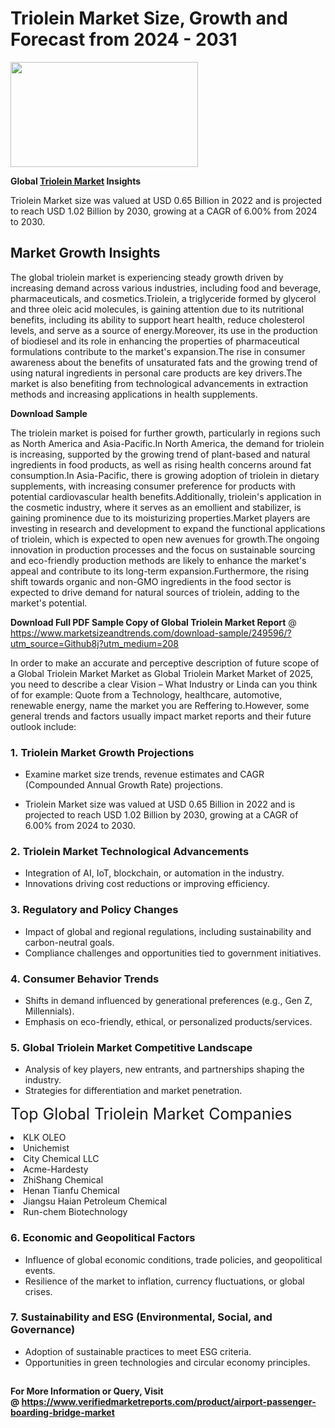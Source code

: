 <H1>Triolein Market Size, Growth and Forecast from 2024 - 2031</H1><img class="aligncenter size-medium wp-image-584254" src="https://thirdeyenews.in/wp-content/uploads/2024/09/Global-Market-Research-300x168.jpeg" alt="" width="300" height="168" /><p><strong>Global&nbsp;<a href="https://www.marketsizeandtrends.com/download-sample/249596/?utm_source=Github8j?utm_medium=208">Triolein Market</a> Insights</strong></p><p>Triolein Market size was valued at USD 0.65 Billion in 2022 and is projected to reach USD 1.02 Billion by 2030, growing at a CAGR of 6.00% from 2024 to 2030.</p><p><h2>Market Growth Insights</h2> <p>The global triolein market is experiencing steady growth driven by increasing demand across various industries, including food and beverage, pharmaceuticals, and cosmetics.Triolein, a triglyceride formed by glycerol and three oleic acid molecules, is gaining attention due to its nutritional benefits, including its ability to support heart health, reduce cholesterol levels, and serve as a source of energy.Moreover, its use in the production of biodiesel and its role in enhancing the properties of pharmaceutical formulations contribute to the market's expansion.The rise in consumer awareness about the benefits of unsaturated fats and the growing trend of using natural ingredients in personal care products are key drivers.The market is also benefiting from technological advancements in extraction methods and increasing applications in health supplements.</p> <p><strong>Download Sample</strong></p> <p>The triolein market is poised for further growth, particularly in regions such as North America and Asia-Pacific.In North America, the demand for triolein is increasing, supported by the growing trend of plant-based and natural ingredients in food products, as well as rising health concerns around fat consumption.In Asia-Pacific, there is growing adoption of triolein in dietary supplements, with increasing consumer preference for products with potential cardiovascular health benefits.Additionally, triolein's application in the cosmetic industry, where it serves as an emollient and stabilizer, is gaining prominence due to its moisturizing properties.Market players are investing in research and development to expand the functional applications of triolein, which is expected to open new avenues for growth.The ongoing innovation in production processes and the focus on sustainable sourcing and eco-friendly production methods are likely to enhance the market's appeal and contribute to its long-term expansion.Furthermore, the rising shift towards organic and non-GMO ingredients in the food sector is expected to drive demand for natural sources of triolein, adding to the market's potential.</p> <p><span class=""><strong>Download Full PDF Sample Copy of Global Triolein Market Report</strong> @ <a href="https://www.marketsizeandtrends.com/download-sample/249596/?utm_source=Github8j?utm_medium=208" target="_blank">https://www.marketsizeandtrends.com/download-sample/249596/?utm_source=Github8j?utm_medium=208</a></span></p><p>In order to make an accurate and perceptive description of future scope of a Global&nbsp;Triolein Market Market as Global&nbsp;Triolein Market Market of 2025, you need to describe a clear Vision &ndash; What Industry or Linda can you think of for example: Quote from a Technology, healthcare, automotive, renewable energy, name the market you are Reffering to.However, some general trends and factors usually impact market reports and their future outlook include:</p><h3>1.&nbsp;<strong>Triolein Market Growth Projections</strong></h3><ul><li>Examine market size trends, revenue estimates and CAGR (Compounded Annual Growth Rate) projections.</li><li><p>Triolein Market size was valued at USD 0.65 Billion in 2022 and is projected to reach USD 1.02 Billion by 2030, growing at a CAGR of 6.00% from 2024 to 2030.</p></li></ul><h3>2.&nbsp;<strong>Triolein Market Technological Advancements</strong></h3><ul><li>Integration of AI, IoT, blockchain, or automation in the industry.</li><li>Innovations driving cost reductions or improving efficiency.</li></ul><h3>3.&nbsp;<strong>Regulatory and Policy Changes</strong></h3><ul><li>Impact of global and regional regulations, including sustainability and carbon-neutral goals.</li><li>Compliance challenges and opportunities tied to government initiatives.</li></ul><h3>4.&nbsp;<strong>Consumer Behavior Trends</strong></h3><ul><li>Shifts in demand influenced by generational preferences (e.g., Gen Z, Millennials).</li><li>Emphasis on eco-friendly, ethical, or personalized products/services.</li></ul><h3>5.&nbsp;<strong>Global Triolein Market Competitive Landscape</strong></h3><ul><li>Analysis of key players, new entrants, and partnerships shaping the industry.</li><li>Strategies for differentiation and market penetration.</li></ul><p data-pm-slice="1 1 []"><span style="color: inherit; font-family: inherit; font-size: 25px;">Top Global Triolein Market Companies</span></p><div class="" data-test-id=""><p><li>KLK OLEO</li><li> Unichemist</li><li> City Chemical LLC</li><li> Acme-Hardesty</li><li> ZhiShang Chemical</li><li> Henan Tianfu Chemical</li><li> Jiangsu Haian Petroleum Chemical</li><li> Run-chem Biotechnology</li></p></div><h3>6.&nbsp;<strong>Economic and Geopolitical Factors</strong></h3><ul><li>Influence of global economic conditions, trade policies, and geopolitical events.</li><li>Resilience of the market to inflation, currency fluctuations, or global crises.</li></ul><h3>7.&nbsp;<strong>Sustainability and ESG (Environmental, Social, and Governance)</strong></h3><ul><li>Adoption of sustainable practices to meet ESG criteria.</li><li>Opportunities in green technologies and circular economy principles.</li></ul><h2><strong style="font-size: 14px;">For More Information or Query, Visit @&nbsp;</strong><a style="background-color: #ffffff; font-size: 14px;" href="https://www.marketsizeandtrends.com/report/triolein-market/" target="_blank">https://www.verifiedmarketreports.com/product/airport-passenger-boarding-bridge-market</a></h2>